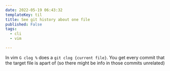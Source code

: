 ```yaml
---
date: 2022-05-19 06:43:32
templateKey: til
title: See git history about one file
published: False
tags:
  - cli
  - vim

---
```


In vim `G clog %` does a `git clog {current file}`. You get every commit that the target file is apart of (so there might be info in those commits unrelated)
